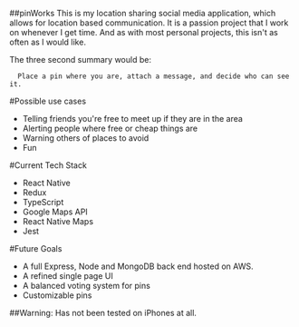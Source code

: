 ##pinWorks
This is my location sharing social media application, which allows for location based communication.
It is a passion project that I work on whenever I get time. And as with most personal projects, this isn't as often as I would like.

The three second summary would be:
  ```
    Place a pin where you are, attach a message, and decide who can see it.
  ```

#Possible use cases
* Telling friends you're free to meet up if they are in the area
* Alerting people where free or cheap things are
* Warning others of places to avoid
* Fun

#Current Tech Stack
* React Native
* Redux
* TypeScript
* Google Maps API
* React Native Maps
* Jest

#Future Goals
* A full Express, Node and MongoDB back end hosted on AWS.
* A refined single page UI
* A balanced voting system for pins
* Customizable pins

##Warning: Has not been tested on iPhones at all.